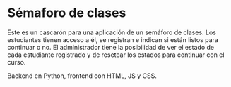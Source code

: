 # Sémaforo de clases

Este es un cascarón para una aplicación de un semáforo de clases. Los estudiantes tienen acceso a él, se registran e indican si están listos para continuar o no. El administrador tiene la posibilidad de ver el estado de cada estudiante registrado y de resetear los estados para continuar con el curso.

Backend en Python, frontend con HTML, JS y CSS.
